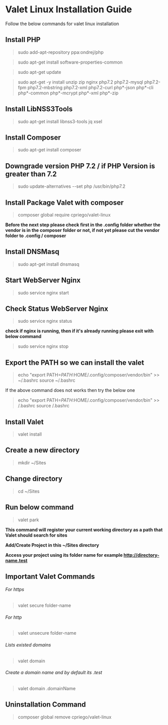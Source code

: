 # Valet Linux Installation Guide
Follow the below commands for valet linux installation

## Install PHP
> sudo add-apt-repository ppa:ondrej/php 

> sudo apt-get install software-properties-common 

> sudo apt-get update 

> sudo apt-get -y install unzip zip nginx php7.2 php7.2-mysql php7.2-fpm php7.2-mbstring php7.2-xml php7.2-curl php*-json php*-cli php*-common php*-mcrypt php*-xml php*-zip

## Install LibNSS3Tools
> sudo apt-get install libnss3-tools jq xsel

## Install Composer
> sudo apt-get install composer

## Downgrade version PHP 7.2 / if PHP Version is greater than 7.2
> sudo update-alternatives --set php /usr/bin/php7.2

## Install Package Valet with composer
> composer global require cpriego/valet-linux

**Before the next step please check first in the .config folder whether the vendor is in the composer folder or not, if not yet please cut the vendor folder to .config / composer**

## Install DNSMasq
> sudo apt-get install dnsmasq

## Start WebServer Nginx
> sudo service nginx start

## Check Status WebServer Nginx
> sudo service nginx status

**check if nginx is running, then if it's already running please exit with below command**
> sudo service nginx stop

## Export the PATH so we can install the valet

> echo "export PATH=$PATH:$HOME/.config/composer/vendor/bin" >> ~/.bashrc source ~/.bashrc 

If the above command does not works then try the below one

> echo "export PATH=$PATH:$HOME/.config/composer/vendor/bin" >> /.bashrc source /.bashrc

## Install Valet
> valet install

## Create a new directory 
> mkdir ~/Sites

## Change directory
> cd ~/Sites

## Run below command
> valet park

**This command will register your current working directory as a path that Valet should search for sites**

**Add/Create Project in this  ~/Sites directory**

**Access your project using its folder name for example http://directory-name.test**

## Important Valet Commands
###### For https
> valet secure folder-name
###### For http
> valet unsecure folder-name
###### Lists existed domains
> valet domain           
###### Create a domain name and by default its .test
> valet domain .domainName


## Uninstallation Command

> composer global remove cpriego/valet-linux






